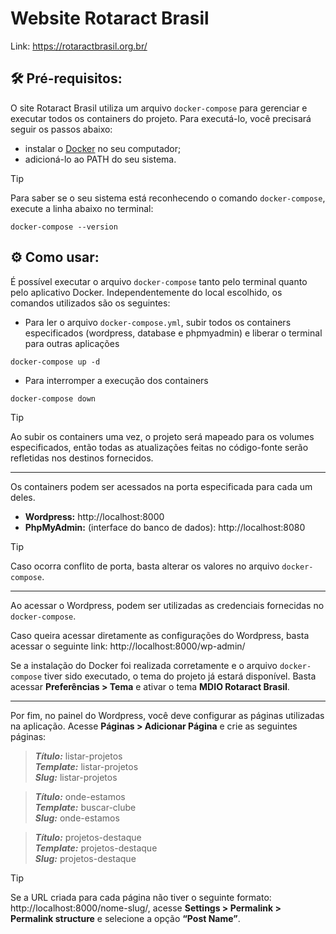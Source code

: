 # Website Rotaract Brasil

Link: https://rotaractbrasil.org.br/

## 🛠️ Pré-requisitos:
O site Rotaract Brasil utiliza um arquivo ``docker-compose`` para gerenciar e executar todos os containers do projeto. Para executá-lo, você precisará seguir os passos abaixo:
* instalar o [Docker](https://docs.docker.com/compose/install) no seu computador;
* adicioná-lo ao PATH do seu sistema.  
  
> [!TIP]
> Para saber se o seu sistema está reconhecendo o comando ``docker-compose``, execute a linha abaixo no terminal:
```
docker-compose --version
```
## ⚙️ Como usar:
É possível executar o arquivo ``docker-compose`` tanto pelo terminal quanto pelo aplicativo Docker. Independentemente do local escolhido, os comandos utilizados são os seguintes:
* Para ler o arquivo ``docker-compose.yml``, subir todos os containers especificados (wordpress, database e phpmyadmin) e liberar o terminal para outras aplicações
```
docker-compose up -d
```

* Para interromper a execução dos containers
```
docker-compose down
```  

> [!TIP]
> Ao subir os containers uma vez, o projeto será mapeado para os volumes especificados, então todas as atualizações feitas no código-fonte serão refletidas nos destinos fornecidos.

---
Os containers podem ser acessados na porta especificada para cada um deles.
* **Wordpress:** http://localhost:8000
* **PhpMyAdmin:** (interface do banco de dados):  http://localhost:8080  
  
> [!TIP]
> Caso ocorra conflito de porta, basta alterar os valores no arquivo ``docker-compose``.

---
Ao acessar o Wordpress, podem ser utilizadas as credenciais fornecidas no ``docker-compose``. 

Caso queira acessar diretamente as configurações do Wordpress, basta acessar o seguinte link: http://localhost:8000/wp-admin/

Se a instalação do Docker foi realizada corretamente e o arquivo ``docker-compose`` tiver sido executado, o tema do projeto já estará disponível. Basta acessar **Preferências > Tema** e ativar o tema **MDIO Rotaract Brasil**. 

---
Por fim, no painel do Wordpress, você deve configurar as páginas utilizadas na aplicação. Acesse **Páginas > Adicionar Página** e crie as seguintes páginas:


>  **_Título:_** listar-projetos  
> **_Template:_** listar-projetos  
> **_Slug:_** listar-projetos   


> **_Título:_** onde-estamos  
> **_Template:_** buscar-clube  
> **_Slug:_** onde-estamos  


>**_Título:_** projetos-destaque  
>**_Template:_** projetos-destaque  
>**_Slug:_**  projetos-destaque  

> [!TIP]
> Se a URL criada para cada página não tiver o seguinte formato: http://localhost:8000/nome-slug/, acesse **Settings > Permalink > Permalink structure** e selecione a opção **“Post Name”**. 
